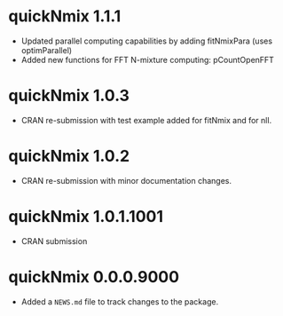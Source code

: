 # quickNmix 1.1.1

* Updated parallel computing capabilities by adding fitNmixPara (uses optimParallel)
* Added new functions for FFT N-mixture computing: pCountOpenFFT

# quickNmix 1.0.3

* CRAN re-submission with test example added for fitNmix and for nll.

# quickNmix 1.0.2

* CRAN re-submission with minor documentation changes.

# quickNmix 1.0.1.1001

* CRAN submission

# quickNmix 0.0.0.9000

* Added a `NEWS.md` file to track changes to the package.
